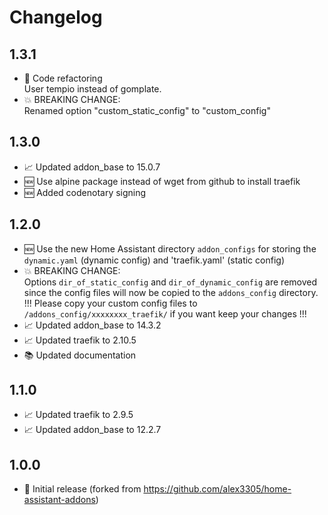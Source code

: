# Changelog

## 1.3.1

* 🧰 Code refactoring  
     User tempio instead of gomplate.  
* 💥 BREAKING CHANGE:  
     Renamed option "custom_static_config" to "custom_config"  

## 1.3.0

* 📈 Updated addon_base to 15.0.7
* 🆕 Use alpine package instead of wget from github to install traefik
* 🆕 Added codenotary signing

## 1.2.0

* 🆕 Use the new Home Assistant directory `addon_configs` for storing the `dynamic.yaml` (dynamic config) and 'traefik.yaml' (static config)
* 💥 BREAKING CHANGE:  
     Options `dir_of_static_config` and `dir_of_dynamic_config` are removed since the config files will now be copied to the `addons_config` directory.  
     !!! Please copy your custom config files to `/addons_config/xxxxxxxx_traefik/` if you want keep your changes !!!  
* 📈 Updated addon_base to 14.3.2
* 📈 Updated traefik to 2.10.5
* 📚 Updated documentation

## 1.1.0

* 📈 Updated traefik to 2.9.5
* 📈 Updated addon_base to 12.2.7

## 1.0.0

* 🎉 Initial release (forked from https://github.com/alex3305/home-assistant-addons)